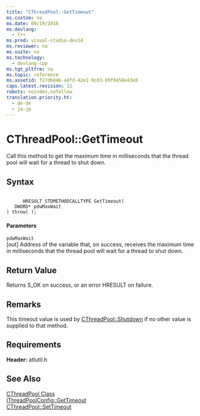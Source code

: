 ```yaml
---
title: "CThreadPool::GetTimeout"
ms.custom: na
ms.date: 09/19/2016
ms.devlang: 
  - C++
ms.prod: visual-studio-dev14
ms.reviewer: na
ms.suite: na
ms.technology: 
  - devlang-cpp
ms.tgt_pltfrm: na
ms.topic: reference
ms.assetid: f27db84b-a4fd-42e1-9c83-89f0458e43e8
caps.latest.revision: 12
robots: noindex,nofollow
translation.priority.ht: 
  - de-de
  - ja-jp
---
```

# CThreadPool::GetTimeout
Call this method to get the maximum time in milliseconds that the thread pool will wait for a thread to shut down.  
  
## Syntax  
  
```  
  
      HRESULT STDMETHODCALLTYPE GetTimeout(  
   DWORD* pdwMaxWait   
) throw( );  
```  
  
#### Parameters  
 `pdwMaxWait`  
 [out] Address of the variable that, on success, receives the maximum time in milliseconds that the thread pool will wait for a thread to shut down.  
  
## Return Value  
 Returns S_OK on success, or an error HRESULT on failure.  
  
## Remarks  
 This timeout value is used by [CThreadPool::Shutdown](../vs140/CThreadPool--Shutdown.md) if no other value is supplied to that method.  
  
## Requirements  
 **Header:** atlutil.h  
  
## See Also  
 [CThreadPool Class](../vs140/CThreadPool-Class.md)   
 [IThreadPoolConfig::GetTimeout](../vs140/IThreadPoolConfig--GetTimeout.md)   
 [CThreadPool::SetTimeout](../vs140/CThreadPool--SetTimeout.md)